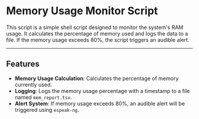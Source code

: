# Memory Usage Monitor Script

This script is a simple shell script designed to monitor the system's RAM usage. It calculates the percentage of memory used and logs the data to a file. If the memory usage exceeds 80%, the script triggers an audible alert.

---

## Features

- **Memory Usage Calculation**: Calculates the percentage of memory currently used.
- **Logging**: Logs the memory usage percentage with a timestamp to a file named `mem_report.tsv`.
- **Alert System**: If memory usage exceeds 80%, an audible alert will be triggered using `espeak-ng`.
